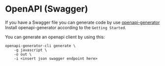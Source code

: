 # OpenAPI (Swagger)

If you have a Swagger file you can generate code by use [openapi-generator](https://openapi-generator.tech/)
Install openapi-generator according to the `Getting Started`.

You can generate an openapi client by using this:

```
openapi-generator-cli generate \
    -g javascript \
    -o out \
    -i <insert json swagger endpoint here>
```
